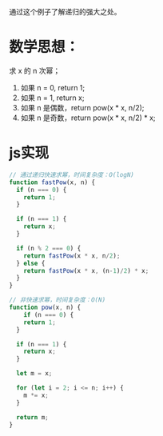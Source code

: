 通过这个例子了解递归的强大之处。   

# 数学思想：  

求 x 的 n 次幂； 

1. 如果 n = 0, return 1;
2. 如果 n = 1, return x;
3. 如果 n 是偶数，return pow(x * x, n/2);
4. 如果 n 是奇数，return pow(x * x, n/2) * x;

# js实现

```js
// 通过递归快速求幂，时间复杂度：O(logN)
function fastPow(x, n) {
  if (n === 0) {
    return 1;
  }

  if (n === 1) {
    return x;
  }

  if (n % 2 === 0) {
    return fastPow(x * x, n/2);
  } else {
    return fastPow(x * x, (n-1)/2) * x;
  }
}
```

```js
// 非快速求幂，时间复杂度：O(N)
function pow(x, n) {
    if (n === 0) {
    return 1;
  }

  if (n === 1) {
    return x;
  }

  let m = x;

  for (let i = 2; i <= n; i++) {
    m *= x;
  }

  return m;
}
```